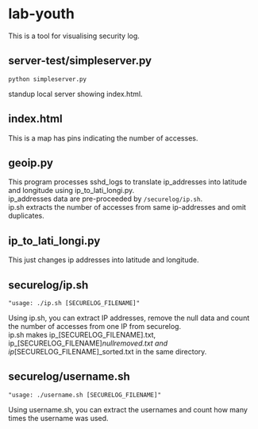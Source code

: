 # lab-youth
 This is a tool for visualising security log.

## server-test/simpleserver.py

```
python simpleserver.py
```
standup local server showing index.html.

## index.html
This is a map has pins indicating the number of accesses.

## geoip.py
This program processes sshd_logs to translate ip_addresses into latitude and longitude using ip_to_lati_longi.py.  
ip_addresses data are pre-proceeded by ```/securelog/ip.sh```.   
ip.sh extracts the number of accesses from same ip-addresses and omit duplicates.

## ip_to_lati_longi.py
This just changes ip addresses into latitude and longitude.

## securelog/ip.sh

```
"usage: ./ip.sh [SECURELOG_FILENAME]"
```
Using ip.sh, you can extract IP addresses, remove the null data and count the number of accesses from one IP from securelog.  
ip.sh makes ip_[SECURELOG_FILENAME].txt, ip_[SECURELOG_FILENAME]_nullremoved.txt and ip_[SECURELOG_FILENAME]_sorted.txt in the same directory.

## securelog/username.sh

```
"usage: ./username.sh [SECURELOG_FILENAME]"
```
Using username.sh, you can extract the usernames and count how many times the username was used.

